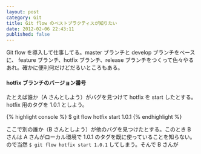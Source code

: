 ```yaml
---
layout: post
category: Git
title: Git flow のベストプラクティスが知りたい
date: 2012-02-06 22:43:11
published: false
---
```


Git flow を導入して仕事してる。master ブランチと develop ブランチをベースに、 feature ブランチ、hotfix ブランチ、release ブランチをつくって色々やるあれ。確かに便利何だけどだるいところもある。

#### hotfix ブランチのバージョン番号

たとえば誰か（A さんとしよう）がバグを見つけて hotfix を start したとする。hotfix 用のタグを 1.0.1 としよう。

{% highlight console %}
$ git flow hotfix start 1.0.1
{% endhighlight %}

ここで別の誰か（B さんとしよう）が他のバグを見つけたとする。このとき B さんは A さんがローカル環境で 1.0.1 のタグを既に使っていることを知らない。ので当然 `$ git flow hotfix start 1.0.1` してしまう。そんで B さんが
